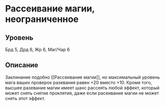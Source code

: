 # Рассеивание магии, неограниченное

## Уровень
Брд 5, Дрд 6, Жр 6, Маг/Чар 6
## Описание
Заклинание подобно [[Рассеивание магии]], но максимальный уровень мага ваших проверок разевания равен +20 вместо +10. Кроме того, высшее разевание магии имеет шанс рассеять любой эффект, который может снять снятие проклятия, даже если расеивание магии не может снять этот эффект.